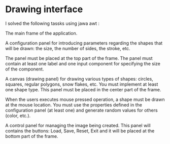 # Drawing interface

I solved the following tassks using jawa awt : 

The main frame of the application.

A configuration panel for introducing parameters regarding the shapes that will be drawn: the size, the number of sides, the stroke, etc.

The panel must be placed at the top part of the frame. The panel must contain at least one label and one input component for specifying the size of the component.

A canvas (drawing panel) for drawing various types of shapes: circles, squares, regular polygons, snow flakes, etc. You must implement at least one shape type. This panel must be placed in the center part of the frame.

When the users executes mouse pressed operation, a shape must be drawn at the mouse location. You must use the properties defined in the configuration panel (at least one) and generate random values for others (color, etc.).

A control panel for managing the image being created. This panel will contains the buttons: Load, Save, Reset, Exit and it will be placed at the bottom part of the frame.
